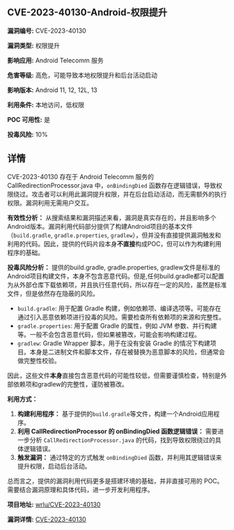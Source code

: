 ## CVE-2023-40130-Android-权限提升

**漏洞编号:** CVE-2023-40130

**漏洞类型:** 权限提升

**影响应用:** Android Telecomm 服务

**危害等级:** 高危，可能导致本地权限提升和后台活动启动

**影响版本:** Android 11, 12, 12L, 13

**利用条件:** 本地访问，低权限

**POC 可用性:** 是

**投毒风险:** 10%

## 详情

CVE-2023-40130 存在于 Android Telecomm 服务的 CallRedirectionProcessor.java 中，`onBindingDied` 函数存在逻辑错误，导致权限绕过。攻击者可以利用此漏洞提升权限，并在后台启动活动，而无需额外的执行权限。漏洞利用无需用户交互。

**有效性分析：**
从搜索结果和漏洞描述来看，漏洞是真实存在的，并且影响多个Android版本。漏洞利用代码部分提供了构建Android项目的基本文件（`build.gradle`, `gradle.properties`, `gradlew`），但并没有直接提供漏洞触发和利用的代码。因此，提供的代码片段本身**不直接**构成POC，但可以作为构建利用程序的基础。

**投毒风险分析：**
提供的build.gradle, gradle.properties, gradlew文件是标准的Android项目构建文件，本身不包含恶意代码。但是,任何build.gradle都可以配置为从外部仓库下载依赖项，并且执行任意代码，所以存在一定的风险，虽然是标准文件，但是依然存在隐蔽的风险。

*   `build.gradle`: 用于配置 Gradle 构建，例如依赖项、编译选项等。可能存在通过引入恶意依赖项进行投毒的风险。需要检查所有依赖项的来源和完整性。
*   `gradle.properties`: 用于配置 Gradle 的属性，例如 JVM 参数、并行构建等。一般不会包含恶意代码，但如果被篡改，可能会影响构建过程。
*   `gradlew`: Gradle Wrapper 脚本，用于在没有安装 Gradle 的情况下构建项目。本身是二进制文件和脚本文件，存在被替换为恶意脚本的风险，但通常会做完整性校验。

因此，这些文件**本身**直接包含恶意代码的可能性较低，但需要谨慎检查，特别是外部依赖项和gradlew的完整性，谨防被篡改。

**利用方式：**
1.  **构建利用程序：** 基于提供的`build.gradle`等文件，构建一个Android应用程序。
2.  **利用 CallRedirectionProcessor 的 onBindingDied 函数逻辑错误：**  需要进一步分析 `CallRedirectionProcessor.java` 的代码，找到导致权限绕过的具体逻辑错误。
3.  **触发漏洞：**  通过特定的方式触发 `onBindingDied` 函数，并利用其逻辑错误来提升权限，启动后台活动。

总而言之，提供的漏洞利用代码更多是搭建环境的基础，并非直接可用的 POC。需要结合漏洞原理和具体代码，进一步开发利用程序。

**项目地址:** [wrlu/CVE-2023-40130](https://github.com/wrlu/CVE-2023-40130)

**漏洞详情:** [CVE-2023-40130](https://nvd.nist.gov/vuln/detail/CVE-2023-40130)